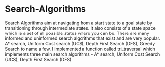 # Search-Algorithms
Search Algorithms aim at navigating from a start state to a goal state by transitioning through
intermediate states. It also consists of a state space which is a set of all possible states where
you can be.
There are many informed and uninformed search algorithms that exist and are very popular.
A* search, Uniform Cost search (UCS), Depth First Search (DFS), Greedy Search to name a
few.
I implemented a function called tri_traversal which implements three main search
algorithms - A* search, Uniform Cost Search (UCS), Depth First Search (DFS) 


